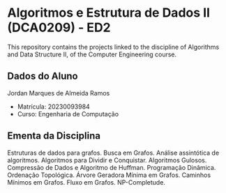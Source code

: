 # Algoritmos e Estrutura de Dados II (DCA0209) - ED2
This repository contains the projects linked to the discipline of Algorithms and Data Structure II, of the Computer Engineering course.

## Dados do Aluno

Jordan Marques de Almeida Ramos 
- Matrícula: 20230093984
- Curso: Engenharia de Computação

## Ementa da Disciplina

Estruturas de dados para grafos. Busca em Grafos. Análise assintótica de algoritmos. Algoritmos para Dividir e Conquistar. Algoritmos Gulosos. Compressão de Dados e Algoritmo de Huffman. Programação Dinâmica. Ordenação Topológica. Árvore Geradora Mínima em Grafos. Caminhos Mínimos em Grafos. Fluxo em Grafos. NP-Completude.

